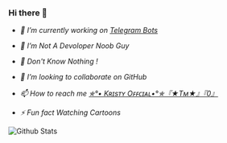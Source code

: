### Hi there 👋

- <i>🔭 I’m currently working on [Telegram Bots](https://t.me/HiroshiBots)</i>

- <i>🌱 I’m Not A Devoloper Noob Guy</i>

- <i>🙂 Don't Know Nothing !</i>

- <i>👯 I’m looking to collaborate on GitHub</i> 

- <i>📫 How to reach me <a href='https://t.me/Itz_Me_Malayali'>✯°• Kʀɪsᴛʏ Oꜰꜰᴄɪᴀʟ•°✯『★Tᴍ★』『0』</a></i>

- <i>⚡ Fun fact Watching Cartoons</i>

![Github Stats](https://github-readme-stats.vercel.app/api?username=kristy-offl&show_icons=true&title_color=fff&icon_color=79ff97&text_color=9f9f9f&bg_color=151515)
